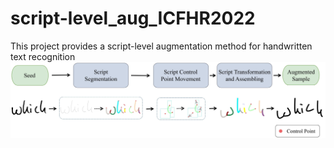 # script-level_aug_ICFHR2022
This project provides a script-level augmentation method for handwritten text recognition  
![image](https://github.com/IMU-MachineLearningSXD/script-level_aug_ICFHR2022/blob/main/dst/flow.jpg)


